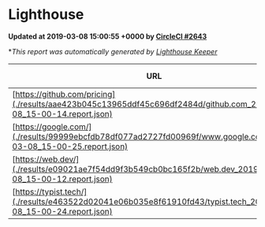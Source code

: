 
# Lighthouse

**Updated at 2019-03-08 15:00:55 +0000 by [CircleCI #2643](https://circleci.com/gh/ItinerisLtd/lighthouse-keeper-example/2643)**

**This report was automatically generated by [Lighthouse Keeper](https://github.com/itinerisltd/lighthouse-keeper)*

| URL | Performance | Accessibility | Best Practices | SEO | PWA | Updated At |
| --- | --- | --- | --- | --- | --- | --- |
| [https://github.com/pricing](./results/aae423b045c13965ddf45c696df2484d/github.com_2019-03-08_15-00-14.report.json) | 0.8 | 0.89 | 0.93 | 0.91 | 0.58 | 2019-03-08T15:00:14.421Z |
| [https://google.com/](./results/99999ebcfdb78df077ad2727fd00969f/www.google.com_2019-03-08_15-00-25.report.json) | 0.92 | 0.71 | 0.93 | 0.82 | 0.58 | 2019-03-08T15:00:25.071Z |
| [https://web.dev/](./results/e09021ae7f54dd9f3b549cb0bc165f2b/web.dev_2019-03-08_15-00-12.report.json) | 0.96 | 0.93 | 1 | 0.87 | 1 | 2019-03-08T15:00:12.676Z |
| [https://typist.tech/](./results/e463522d02041e06b035e8f61910fd43/typist.tech_2019-03-08_15-00-24.report.json) | 1 |  |  |  |  | 2019-03-08T15:00:24.850Z |
